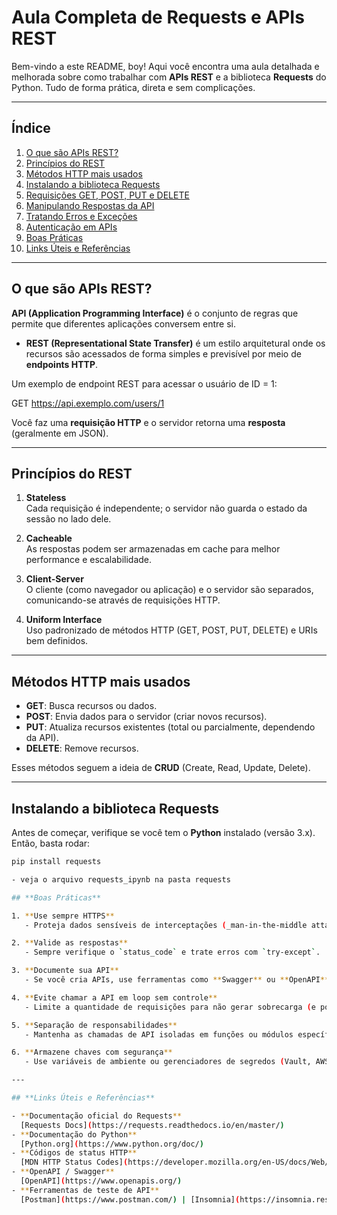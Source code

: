 # **Aula Completa de Requests e APIs REST**  
Bem-vindo a este README, boy! Aqui você encontra uma aula detalhada e melhorada sobre como trabalhar com **APIs REST** e a biblioteca **Requests** do Python. Tudo de forma prática, direta e sem complicações.

---

## **Índice**
1. [O que são APIs REST?](#o-que-sao-apis-rest)  
2. [Princípios do REST](#principios-do-rest)  
3. [Métodos HTTP mais usados](#metodos-http-mais-usados)  
4. [Instalando a biblioteca Requests](#instalando-a-biblioteca-requests)  
5. [Requisições GET, POST, PUT e DELETE](#requisicoes-get-post-put-e-delete)  
6. [Manipulando Respostas da API](#manipulando-respostas-da-api)  
7. [Tratando Erros e Exceções](#tratando-erros-e-excecoes)  
8. [Autenticação em APIs](#autenticacao-em-apis)  
9. [Boas Práticas](#boas-praticas)  
10. [Links Úteis e Referências](#links-uteis-e-referencias)  

---

## **O que são APIs REST?**
**API (Application Programming Interface)** é o conjunto de regras que permite que diferentes aplicações conversem entre si.  
- **REST (Representational State Transfer)** é um estilo arquitetural onde os recursos são acessados de forma simples e previsível por meio de **endpoints HTTP**.

Um exemplo de endpoint REST para acessar o usuário de ID = 1:

GET https://api.exemplo.com/users/1

Você faz uma **requisição HTTP** e o servidor retorna uma **resposta** (geralmente em JSON).

---

## **Princípios do REST**
1. **Stateless**  
   Cada requisição é independente; o servidor não guarda o estado da sessão no lado dele.

2. **Cacheable**  
   As respostas podem ser armazenadas em cache para melhor performance e escalabilidade.

3. **Client-Server**  
   O cliente (como navegador ou aplicação) e o servidor são separados, comunicando-se através de requisições HTTP.

4. **Uniform Interface**  
   Uso padronizado de métodos HTTP (GET, POST, PUT, DELETE) e URIs bem definidos.

---

## **Métodos HTTP mais usados**
- **GET**: Busca recursos ou dados.
- **POST**: Envia dados para o servidor (criar novos recursos).
- **PUT**: Atualiza recursos existentes (total ou parcialmente, dependendo da API).
- **DELETE**: Remove recursos.

Esses métodos seguem a ideia de **CRUD** (Create, Read, Update, Delete).

---

## **Instalando a biblioteca Requests**
Antes de começar, verifique se você tem o **Python** instalado (versão 3.x). Então, basta rodar:

```bash
pip install requests

- veja o arquivo requests_ipynb na pasta requests

## **Boas Práticas**

1. **Use sempre HTTPS**  
   - Proteja dados sensíveis de interceptações (_man-in-the-middle attacks_).

2. **Valide as respostas**  
   - Sempre verifique o `status_code` e trate erros com `try-except`.

3. **Documente sua API**  
   - Se você cria APIs, use ferramentas como **Swagger** ou **OpenAPI** para documentá-las.

4. **Evite chamar a API em loop sem controle**  
   - Limite a quantidade de requisições para não gerar sobrecarga (e possivelmente ser bloqueado).

5. **Separação de responsabilidades**  
   - Mantenha as chamadas de API isoladas em funções ou módulos específicos, facilitando testes e manutenção.

6. **Armazene chaves com segurança**  
   - Use variáveis de ambiente ou gerenciadores de segredos (Vault, AWS Secrets Manager, etc.) para proteger tokens de autenticação.

---

## **Links Úteis e Referências**

- **Documentação oficial do Requests**  
  [Requests Docs](https://requests.readthedocs.io/en/master/)
- **Documentação do Python**  
  [Python.org](https://www.python.org/doc/)
- **Códigos de status HTTP**  
  [MDN HTTP Status Codes](https://developer.mozilla.org/en-US/docs/Web/HTTP/Status)
- **OpenAPI / Swagger**  
  [OpenAPI](https://www.openapis.org/)
- **Ferramentas de teste de API**  
  [Postman](https://www.postman.com/) | [Insomnia](https://insomnia.rest/)
